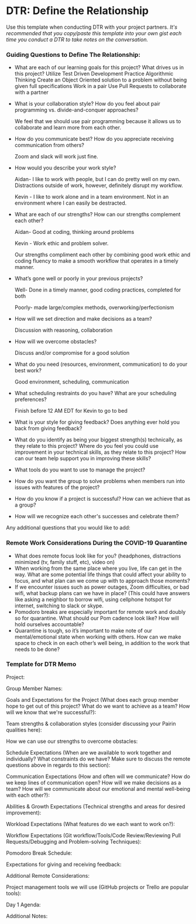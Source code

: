 # DTR: Define the Relationship

Use this template when conducting DTR with your project partners. *It's recommended that you copy/paste this template into your own gist each time you conduct a DTR to take notes on the conversation.* 

### Guiding Questions to Define The Relationship:

* What are each of our learning goals for this project? What drives us in this project?
  Utilize Test Driven Development
  Practice Algorithmic Thinking
  Create an Object Oriented solution to a problem without being given full specifications
  Work in a pair
  Use Pull Requests to collaborate with a partner
* What is your collaboration style? How do you feel about pair programming vs. divide-and-conquer approaches?
  
  We feel that we should use pair programming because it allows us to collaborate and learn more from each other.
  
* How do you communicate best? How do you appreciate receiving communication from others?

  Zoom and slack will work just fine.
  
* How would you describe your work style?

  Aidan- I like to work with people, but I can do pretty well on my own.  Distractions outside of work, however, definitely disrupt my workflow.
  
  Kevin - I like to work alone and in a team environment. Not in an environment where I can easily be destracted.  
  
* What are each of our strengths? How can our strengths complement each other?

  Aidan- Good at coding, thinking around problems
  
  Kevin - Work ethic and problem solver.
  
  Our strengths compliment each other by combining good work ethic and coding fluency to make a smooth workflow that operates in a timely manner.
  
* What’s gone well or poorly in your previous projects?

  Well- Done in a timely manner, good coding practices, completed for both
  
  Poorly- made large/complex methods, overworking/perfectionism
  
* How will we set direction and make decisions as a team?
  
  Discussion with reasoning, collaboration
  
* How will we overcome obstacles?

  Discuss and/or compromise for a good solution
  
* What do you need (resources, environment, communication) to do your best work?

  Good environment, scheduling, communication
  
* What scheduling restraints do you have? What are your scheduling preferences?
  
  Finish before 12 AM EDT for Kevin to go to bed
  
* What is your style for giving feedback? Does anything ever hold you back from giving feedback?
* What do you identify as being your biggest strength(s) technically, as they relate to this project? Where do you feel you could use improvement in your technical skills, as they relate to this project? How can our team help support you in improving these skills?
* What tools do you want to use to manage the project?
* How do you want the group to solve problems when members run into issues with features of the project?
* How do you know if a project is successful? How can we achieve that as a group?
* How will we recognize each other's successes and celebrate them?

Any additional questions that you would like to add:

### Remote Work Considerations During the COVID-19 Quarantine
* What does remote focus look like for you? (headphones, distractions minimized (tv, family stuff, etc), video on)
* When working from the same place where you live, life can get in the way. What are some potential life things that could affect your ability to focus, and what plan can we come up with to approach those moments? 
* If we encounter issues such as power outages, Zoom difficulties, or bad wifi, what backup plans can we have in place? (This could have answers like  asking a neighbor to borrow wifi, using cellphone hotspot for internet, switching to slack or skype. 
* Pomodoro breaks are especially important for remote work and doubly so for quarantine. What should our Pom cadence look like? How will hold ourselves accountable?
* Quarantine is tough, so it’s important to make note of our mental/emotional state when working with others. How can we make space to check in on each other’s well being, in addition to the work that needs to be done?

### Template for DTR Memo

Project: 

Group Member Names:

Goals and Expectations for the Project (What does each group member hope to get out of this project? What do we want to achieve as a team? How will we know that we're successful?):
	
Team strengths & collaboration styles (consider discussing your Pairin qualities here):

How we can use our strengths to overcome obstacles:

Schedule Expectations (When are we available to work together and individually? What constraints do we have? Make sure to discuss the remote questions above in regards to this section):

Communication Expectations (How and often will we communicate? How do we keep lines of communication open? How will we make decisions as a team? How will we communicate about our emotional and mental well-being with each other?):

Abilities & Growth Expectations (Technical strengths and areas for desired improvement):

Workload Expectations (What features do we each want to work on?):

Workflow Expectations (Git workflow/Tools/Code Review/Reviewing Pull Requests/Debugging and Problem-solving Techniques): 

Pomodoro Break Schedule:

Expectations for giving and receiving feedback:

Additional Remote Considerations:

Project management tools we will use (GitHub projects or Trello are popular tools):

Day 1 Agenda: 

Additional Notes:




